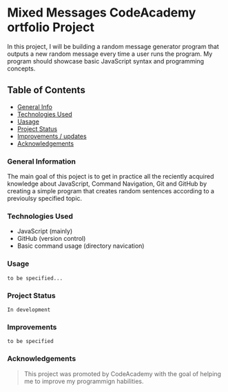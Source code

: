 # Mixed Messages CodeAcademy ortfolio Project
 In this project, I will be building a random message generator program that outputs a new random message every time a user runs the program. My program should showcase basic JavaScript syntax and programming concepts.

## Table of Contents
* [General Info ](#general-information)
* [Technologies Used](#technologies-used)
* [Uasage](#usage)
* [Project Status](#project-status)
* [Improvements / updates](#improvements)
* [Acknowledgements](#acknowledgements)

### General Information
The main goal of this poject is to get in practice all the reciently acquired knowledge about JavaScript, Command Navigation, Git and GitHub by creating a simple program that creates random sentences according to a previoulsy specified topic.

### Technologies Used
- JavaScript (mainly)
- GitHub (version control)
- Basic command usage (directory navication)

### Usage
`to be specified...`

### Project Status
`In development`

### Improvements
`to be specified`

### Acknowledgements
> This project was promoted by CodeAcademy with the goal of helping me to improve my programmign habilities. 